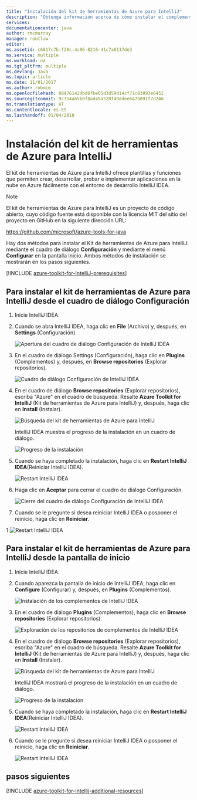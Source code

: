```yaml
---
title: "Instalación del kit de herramientas de Azure para IntelliJ"
description: "Obtenga información acerca de cómo instalar el complemento del kit de herramientas de Azure para IntelliJ para crear e implementar aplicaciones en la nube en Azure."
services: 
documentationcenter: java
author: rmcmurray
manager: routlaw
editor: 
ms.assetid: c6817c7b-f28c-4c06-8216-41c7a8117de3
ms.service: multiple
ms.workload: na
ms.tgt_pltfrm: multiple
ms.devlang: Java
ms.topic: article
ms.date: 11/01/2017
ms.author: robmcm
ms.openlocfilehash: 88476142dbd6fbe05d3d59d14cf71c83893e6452
ms.sourcegitcommit: 9c354a65b0f8ad49a528f40ddee647b091f7d246
ms.translationtype: HT
ms.contentlocale: es-ES
ms.lasthandoff: 01/04/2018
---
```

# <a name="installing-the-azure-toolkit-for-intellij"></a>Instalación del kit de herramientas de Azure para IntelliJ

El kit de herramientas de Azure para IntelliJ ofrece plantillas y funciones que permiten crear, desarrollar, probar e implementar aplicaciones en la nube en Azure fácilmente con el entorno de desarrollo IntelliJ IDEA.

> [!NOTE] 
> 
> El kit de herramientas de Azure para IntelliJ es un proyecto de código abierto, cuyo código fuente está disponible con la licencia MIT del sitio del proyecto en GitHub en la siguiente dirección URL: 
> 
> <https://github.com/microsoft/azure-tools-for-java> 
> 

Hay dos métodos para instalar el Kit de herramientas de Azure para IntelliJ: mediante el cuadro de diálogo **Configuración** y mediante el menú **Configurar** en la pantalla Inicio. Ambos métodos de instalación se mostrarán en los pasos siguientes.

[!INCLUDE [azure-toolkit-for-IntelliJ-prerequisites](../includes/azure-toolkit-for-intellij-prerequisites.md)]

## <a name="to-install-the-azure-toolkit-for-intellij-from-the-settings-dialog-box"></a>Para instalar el kit de herramientas de Azure para IntelliJ desde el cuadro de diálogo Configuración

1. Inicie IntelliJ IDEA.

1. Cuando se abra IntelliJ IDEA, haga clic en **File** (Archivo) y, después, en **Settings** (Configuración).
   
   ![Apertura del cuadro de diálogo Configuración de IntelliJ IDEA][01a]

1. En el cuadro de diálogo Settings (Configuración), haga clic en **Plugins** (Complementos) y, después, en **Browse repositories** (Explorar repositorios).
   
   ![Cuadro de diálogo Configuración de IntelliJ IDEA][02a]

1. En el cuadro de diálogo **Browse repositories** (Explorar repositorios), escriba "Azure" en el cuadro de búsqueda. Resalte **Azure Toolkit for IntelliJ** (Kit de herramientas de Azure para IntelliJ) y, después, haga clic en **Install** (Instalar).
   
   ![Búsqueda del kit de herramientas de Azure para IntelliJ][03]
   
   IntelliJ IDEA muestra el progreso de la instalación en un cuadro de diálogo.
   
   ![Progreso de la instalación][04]

1. Cuando se haya completado la instalación, haga clic en **Restart IntelliJ IDEA**(Reiniciar IntelliJ IDEA).
   
   ![Restart IntelliJ IDEA][05]

1. Haga clic en **Aceptar** para cerrar el cuadro de diálogo Configuración.
   
   ![Cierre del cuadro de diálogo Configuración de IntelliJ IDEA][06]

1. Cuando se le pregunte si desea reiniciar IntelliJ IDEA o posponer el reinicio, haga clic en **Reiniciar**.
   
1   ![Restart IntelliJ IDEA][07]

## <a name="to-install-the-azure-toolkit-for-intellij-from-the-start-screen"></a>Para instalar el kit de herramientas de Azure para IntelliJ desde la pantalla de inicio

1. Inicie IntelliJ IDEA.

1. Cuando aparezca la pantalla de inicio de IntelliJ IDEA, haga clic en **Configure** (Configurar) y, después, en **Plugins** (Complementos).
   
   ![Instalación de los complementos de IntelliJ IDEA][01b]

1. En el cuadro de diálogo **Plugins** (Complementos), haga clic en **Browse repositories** (Explorar repositorios).
   
   ![Exploración de los repositorios de complementos de IntelliJ IDEA][02b]

1. En el cuadro de diálogo **Browse repositories** (Explorar repositorios), escriba "Azure" en el cuadro de búsqueda. Resalte **Azure Toolkit for IntelliJ** (Kit de herramientas de Azure para IntelliJ) y, después, haga clic en **Install** (Instalar).
   
   ![Búsqueda del kit de herramientas de Azure para IntelliJ][03]
   
   IntelliJ IDEA mostrará el progreso de la instalación en un cuadro de diálogo.
   
   ![Progreso de la instalación][04]

1. Cuando se haya completado la instalación, haga clic en **Restart IntelliJ IDEA**(Reiniciar IntelliJ IDEA).
   
   ![Restart IntelliJ IDEA][05]

1. Cuando se le pregunte si desea reiniciar IntelliJ IDEA o posponer el reinicio, haga clic en **Reiniciar**.
   
   ![Restart IntelliJ IDEA][07]

## <a name="next-steps"></a>pasos siguientes

[!INCLUDE [azure-toolkit-for-intellij-additional-resources](../includes/azure-toolkit-for-intellij-additional-resources.md)]

<!-- URL List -->

<!-- IMG List -->

[01a]: media/azure-toolkit-for-intellij-installation/01-intellij-file-settings.png
[01b]: media/azure-toolkit-for-intellij-installation/01-intellij-configure-dropdown.png
[02a]: media/azure-toolkit-for-intellij-installation/02-intellij-settings-dialog.png
[02b]: media/azure-toolkit-for-intellij-installation/02-intellij-plugins-dialog.png
[03]: media/azure-toolkit-for-intellij-installation/03-intellij-browse-repositories.png
[04]: media/azure-toolkit-for-intellij-installation/04-install-progress.png
[05]: media/azure-toolkit-for-intellij-installation/05-restart-intellij.png
[06]: media/azure-toolkit-for-intellij-installation/06-intellij-settings-dialog.png
[07]: media/azure-toolkit-for-intellij-installation/07-restart-intellij.png

